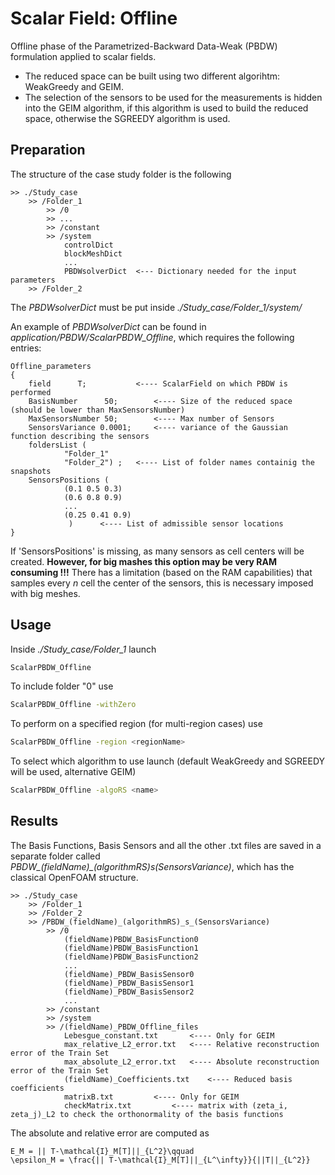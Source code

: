 # Scalar Field: Offline 

Offline phase of the Parametrized-Backward Data-Weak (PBDW) formulation applied to scalar fields.

- The reduced space can be built using two different algorihtm: WeakGreedy and GEIM.
- The selection of the sensors to be used for the measurements is hidden into the GEIM algorithm, if this algorithm is used to build the reduced space, otherwise the SGREEDY algorithm is used.

## Preparation

The structure of the case study folder is the following

```
>> ./Study_case
	>> /Folder_1
		>> /0
		>> ...
		>> /constant
		>> /system
			controlDict
			blockMeshDict
			...
			PBDWsolverDict  <--- Dictionary needed for the input parameters				
	>> /Folder_2
```

The *PBDWsolverDict* must be put inside *./Study_case/Folder_1/system/*

An example of *PBDWsolverDict* can be found in *application/PBDW/ScalarPBDW_Offline*, which requires the following entries:
```
Offline_parameters
{
	field      T; 			<---- ScalarField on which PBDW is performed
	BasisNumber      50;		<---- Size of the reduced space (should be lower than MaxSensorsNumber)
	MaxSensorsNumber 50;		<---- Max number of Sensors
	SensorsVariance 0.0001;		<---- variance of the Gaussian function describing the sensors
	foldersList (
			"Folder_1"
			"Folder_2") ;	<---- List of folder names containig the snapshots
	SensorsPositions ( 
			(0.1 0.5 0.3)
			(0.6 0.8 0.9)
			...
			(0.25 0.41 0.9) 
			 )		<---- List of admissible sensor locations		
} 
```

If 'SensorsPositions' is missing, as many sensors as cell centers will be created.
**However, for big mashes this option may be very RAM consuming !!!**
There has a limitation (based on the RAM capabilities) that samples every $n$ cell the center of the sensors, this is necessary imposed with big meshes.
	
## Usage

Inside *./Study_case/Folder_1* launch 
```bash
ScalarPBDW_Offline
```
To include folder "0" use 
```bash
ScalarPBDW_Offline -withZero
```
To perform on a specified region (for multi-region cases) use 
```bash
ScalarPBDW_Offline -region <regionName>
```
To select which algorithm to use launch (default WeakGreedy and SGREEDY will be used, alternative GEIM)
```bash
ScalarPBDW_Offline -algoRS <name>
````

## Results

The Basis Functions, Basis Sensors and all the other .txt files are saved in a separate folder called *PBDW_(fieldName)_(algorithmRS)_s_(SensorsVariance)*, which has the classical OpenFOAM structure.

```
>> ./Study_case
	>> /Folder_1
	>> /Folder_2
	>> /PBDW_(fieldName)_(algorithmRS)_s_(SensorsVariance)
		>> /0
			(fieldName)PBDW_BasisFunction0
			(fieldName)PBDW_BasisFunction1
			(fieldName)PBDW_BasisFunction2
			...
			(fieldName)_PBDW_BasisSensor0
			(fieldName)_PBDW_BasisSensor1
			(fieldName)_PBDW_BasisSensor2
			...	
		>> /constant
		>> /system
		>> /(fieldName)_PBDW_Offline_files
			Lebesgue_constant.txt		<---- Only for GEIM
			max_relative_L2_error.txt	<---- Relative reconstruction error of the Train Set
			max_absolute_L2_error.txt	<---- Absolute reconstruction error of the Train Set
			(fieldName)_Coefficients.txt	<---- Reduced basis coefficients
			matrixB.txt			<---- Only for GEIM
			checkMatrix.txt			<---- matrix with (zeta_i, zeta_j)_L2 to check the orthonormality of the basis functions
```

The absolute and relative error are computed as
```{math}
E_M = || T-\mathcal{I}_M[T]||_{L^2}\qquad 
\epsilon_M = \frac{|| T-\mathcal{I}_M[T]||_{L^\infty}}{||T||_{L^2}}
```